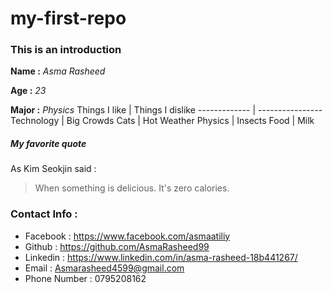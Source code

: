 # my-first-repo
### This is an introduction
**Name :** *Asma Rasheed*

**Age :** *23*

**Major :** *Physics*
Things I like | Things I dislike
------------- | ----------------
Technology    | Big Crowds
Cats          | Hot Weather
Physics       | Insects
Food          | Milk
##### My favorite quote 
As Kim Seokjin said :
> When something is delicious. It's zero calories.


### Contact Info :
* Facebook : https://www.facebook.com/asmaatiliy
* Github : https://github.com/AsmaRasheed99
* Linkedin : https://www.linkedin.com/in/asma-rasheed-18b441267/
* Email : Asmarasheed4599@gmail.com
* Phone Number : 0795208162
